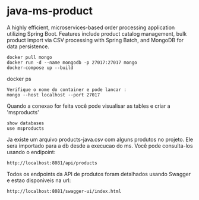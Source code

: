 # java-ms-product
A highly efficient, microservices-based order processing application utilizing Spring Boot. Features include product catalog management, bulk product import via CSV processing with Spring Batch, and MongoDB for data persistence.

```
docker pull mongo
docker run -d --name mongodb -p 27017:27017 mongo
docker-compose up --build
````
docker ps
````
Verifique o nome do container e pode lancar :
mongo --host localhost --port 27017
````
Quando a conexao for feita você pode visualisar as tables e criar a 'msproducts'
````shell
show databases
use msproducts
````
Ja existe um arquivo products-java.csv com alguns produtos no projeto. Ele sera importado para a db desde a execucao do ms. Você pode consulta-los usando o endipoint:
````
http://localhost:8081/api/products
````
Todos os endpoints da API de produtos foram detalhados usando Swagger e estao disponiveis na url:
````
http://localhost:8081/swagger-ui/index.html
````